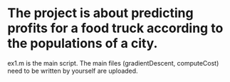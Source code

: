 # The project is about predicting profits for a food truck according to the populations of a city.
ex1.m is the main script.
The main files (gradientDescent, computeCost) need to be written by yourself are uploaded.
